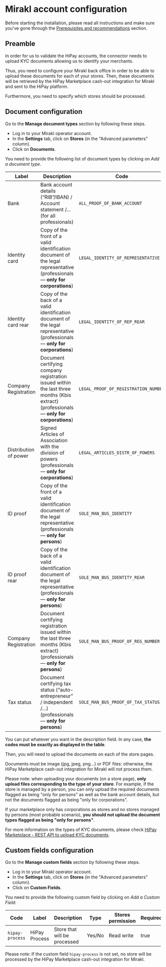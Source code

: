 # Mirakl account configuration

Before starting the installation, please read all instructions and make sure you've gone through the [Prerequisites and recommendations](https://developer.hipay.com/doc/hipay-marketplace-cashout-mirakl-integration/#prerequisites-and-recommendations) section.
 
## Preamble

In order for us to validate the HiPay accounts, the connector needs to upload KYC documents allowing us to identify your merchants.

Thus, you need to configure your Mirakl back office in order to be able to upload these documents for each of your stores. Then, these documents will be retrieved by the HiPay Marketplace cash-out integration for Mirakl and sent to the HiPay platform.

Furthermore, you need to specify which stores should be processed.

## Document configuration

Go to the **Manage document types** section by following these steps.

- Log in to your Mirakl operator account.
- In the **Settings** tab, click on **Stores** (in the "Advanced parameters" column).
- Click on **Documents**.

You need to provide the following list of document types by clicking on *Add a document type*.

| Label | Description | Code | 
|-------|-------|------|
| Bank | Bank account details (“RIB”/IBAN) / Account statement /… (for all professionals) | `ALL_PROOF_OF_BANK_ACCOUNT` |
| Identity card | Copy of the front of a valid identification document of the legal representative (professionals — **only for corporations**) | `LEGAL_IDENTITY_OF_REPRESENTATIVE` | 
| Identity card rear | Copy of the back of a valid identification document of the legal representative (professionals — **only for corporations**) | `LEGAL_IDENTITY_OF_REP_REAR` | 
| Company Registration | Document certifying company registration issued within the last three months (Kbis extract) (professionals — **only for corporations**) | `LEGAL_PROOF_OF_REGISTRATION_NUMBER` | 
| Distribution of power | Signed Articles of Association with the division of powers (professionals — **only for corporations**)| `LEGAL_ARTICLES_DISTR_OF_POWERS` |  
| ID proof | Copy of the front of a valid identification document of the legal representative (professionals — **only for persons**) | `SOLE_MAN_BUS_IDENTITY` |  
| ID proof rear | Copy of the back of a valid identification document of the legal representative (professionals — **only for persons**) | `SOLE_MAN_BUS_IDENTITY_REAR` |  
| Company Registration  | Document certifying registration issued within the last three months (Kbis extract) (professionals — **only for persons**)  | `SOLE_MAN_BUS_PROOF_OF_REG_NUMBER` |  
| Tax status | Document certifying tax status (“auto-entrepreneur” / independent /…) (professionals — **only for persons**) | `SOLE_MAN_BUS_PROOF_OF_TAX_STATUS` |  

You can put whatever you want in the description field. In any case, **the codes must be exactly as displayed in the table**.

Then, you will need to upload the documents on each of the store pages.

Documents must be image (jpg, jpeg, png...) or PDF files: otherwise, the HiPay Marketplace cash-out integration for Mirakl will not process them.

Please note: when uploading your documents (on a store page), **only upload files corresponding to the type of your store**. For example, if the store is managed by a person, you can only upload the required documents flagged as being "only for persons" as well as the bank account details, but not the documents flagged as being "only for corporations".

If your marketplace only has corporations as stores and no stores managed by persons (most probable scenario), **you should not upload the document types flagged as being "only for persons"**.

For more information on the types of KYC documents, please check <a href="https://developer.hipay.com/getting-started/platform-hipay-marketplace/upload_kyc_doc/" target="_blank">HiPay Marketplace - REST API to upload KYC documents</a>.

## Custom fields configuration

Go to the **Manage custom fields** section by following these steps.

- Log in to your Mirakl operator account.
- In the **Settings** tab, click on **Stores** (in the "Advanced parameters" column).
- Click on **Custom Fields**.

You need to provide the following custom field by clicking on *Add a Custom Field*:

| Code | Label | Description | Type | Stores permission | Required | Default Value |
|-------|-------|------|------|------|------|------|
| `hipay-process` | HiPay Process | Store that will be processed | Yes/No | Read write | true | Yes |

Please note: If the custom field `hipay-process` is not set, no store will be processed by the HiPay Marketplace cash-out integration for Mirakl.
